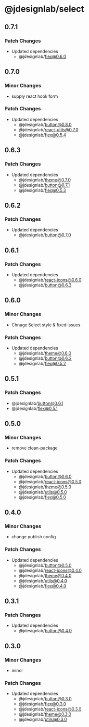 # @jdesignlab/select

## 0.7.1

### Patch Changes

- Updated dependencies
  - @jdesignlab/flex@0.6.0

## 0.7.0

### Minor Changes

- supply react hook form

### Patch Changes

- Updated dependencies
  - @jdesignlab/button@0.8.0
  - @jdesignlab/react-utils@0.7.0
  - @jdesignlab/flex@0.5.4

## 0.6.3

### Patch Changes

- Updated dependencies
  - @jdesignlab/theme@0.7.0
  - @jdesignlab/button@0.7.1
  - @jdesignlab/flex@0.5.3

## 0.6.2

### Patch Changes

- Updated dependencies
  - @jdesignlab/button@0.7.0

## 0.6.1

### Patch Changes

- Updated dependencies
  - @jdesignlab/react-icons@0.6.0
  - @jdesignlab/button@0.6.3

## 0.6.0

### Minor Changes

- Chnage Select style & fixed issues

### Patch Changes

- Updated dependencies
  - @jdesignlab/theme@0.6.0
  - @jdesignlab/button@0.6.2
  - @jdesignlab/flex@0.5.2

## 0.5.1

### Patch Changes

- @jdesignlab/button@0.6.1
- @jdesignlab/flex@0.5.1

## 0.5.0

### Minor Changes

- remove clean-package

### Patch Changes

- Updated dependencies
  - @jdesignlab/button@0.6.0
  - @jdesignlab/react-icons@0.5.0
  - @jdesignlab/theme@0.5.0
  - @jdesignlab/utils@0.5.0
  - @jdesignlab/flex@0.5.0

## 0.4.0

### Minor Changes

- change publish config

### Patch Changes

- Updated dependencies
  - @jdesignlab/button@0.5.0
  - @jdesignlab/react-icons@0.4.0
  - @jdesignlab/theme@0.4.0
  - @jdesignlab/utils@0.4.0
  - @jdesignlab/flex@0.4.0

## 0.3.1

### Patch Changes

- Updated dependencies
  - @jdesignlab/button@0.4.0

## 0.3.0

### Minor Changes

- minor

### Patch Changes

- Updated dependencies
  - @jdesignlab/button@0.3.0
  - @jdesignlab/flex@0.3.0
  - @jdesignlab/react-icons@0.3.0
  - @jdesignlab/theme@0.3.0
  - @jdesignlab/utils@0.3.0
